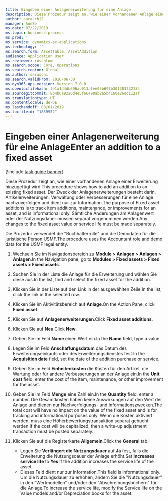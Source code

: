 ```yaml
---
title: Eingeben einer Anlagenerweiterung für eine Anlage
description: Diese Prozedur zeigt an, wie einer vorhandenen Anlage einer Erweiterung hinzugefügt wird.
author: saraschi2
manager: AnnBe
ms.date: 07/22/2019
ms.topic: business-process
ms.prod: ''
ms.service: dynamics-ax-applications
ms.technology: ''
ms.search.form: AssetTable, AssetAddition
audience: Application User
ms.reviewer: roschlom
ms.search.scope: Core, Operations
ms.search.region: Global
ms.author: saraschi
ms.search.validFrom: 2016-06-30
ms.dyn365.ops.version: Version 7.0.0
ms.openlocfilehash: fe1a1d4db696ac013afee05b697b301383232134
ms.sourcegitcommit: 8b4b6a9226d4e5f66498ab2a5b4160e26dd112af
ms.translationtype: HT
ms.contentlocale: de-DE
ms.lasthandoff: 08/01/2019
ms.locfileid: "1839952"
---
```

# <a name="enter-an-addition-to-a-fixed-asset"></a><span data-ttu-id="b2ed2-103">Eingeben einer Anlagenerweiterung für eine Anlage</span><span class="sxs-lookup"><span data-stu-id="b2ed2-103">Enter an addition to a fixed asset</span></span>

[!include [task guide banner](../../includes/task-guide-banner.md)]

<span data-ttu-id="b2ed2-104">Diese Prozedur zeigt an, wie einer vorhandenen Anlage einer Erweiterung hinzugefügt wird.</span><span class="sxs-lookup"><span data-stu-id="b2ed2-104">This procedure shows how to add an addition to an existing fixed asset.</span></span> <span data-ttu-id="b2ed2-105">Der Zweck der Anlagenerweiterungen besteht darin, Artikelerweiterungen, Verwaltung oder Verbesserungen für eine Anlage nachzuverfolgen und dient nur zur Information.</span><span class="sxs-lookup"><span data-stu-id="b2ed2-105">The purpose of Fixed asset additions is to track item additions, maintenance, or improvements for an asset, and is informational only.</span></span> <span data-ttu-id="b2ed2-106">Sämtliche Änderungen am Anlagenwert oder der Nutzungsdauer müssen separat vorgenommen werden.</span><span class="sxs-lookup"><span data-stu-id="b2ed2-106">Any changes to the fixed asset value or service life must be made separately.</span></span>   

<span data-ttu-id="b2ed2-107">Die Prozedur verwendet die "Buchhalterrolle" und die Demodaten für die juristische Person USMF.</span><span class="sxs-lookup"><span data-stu-id="b2ed2-107">The procedure uses the Accountant role and demo data for the USMF legal entity.</span></span>

1. <span data-ttu-id="b2ed2-108">Wechseln Sie im Navigationsbereich zu **Module > Anlagen > Anlagen > Anlagen**.</span><span class="sxs-lookup"><span data-stu-id="b2ed2-108">In the Navigation pane, go to **Modules > Fixed assets > Fixed assets > Fixed assets**.</span></span>
2. <span data-ttu-id="b2ed2-109">Suchen Sie in der Liste die Anlage für die Erweiterung und wählen Sie diese aus.</span><span class="sxs-lookup"><span data-stu-id="b2ed2-109">In the list, find and select the fixed asset for the addition.</span></span>
3. <span data-ttu-id="b2ed2-110">Klicken Sie in der Liste auf den Link in der ausgewählten Zeile.</span><span class="sxs-lookup"><span data-stu-id="b2ed2-110">In the list, click the link in the selected row.</span></span>
4. <span data-ttu-id="b2ed2-111">Klicken Sie im Aktivitätsbereich auf **Anlage**.</span><span class="sxs-lookup"><span data-stu-id="b2ed2-111">On the Action Pane, click **Fixed asset**.</span></span>
5. <span data-ttu-id="b2ed2-112">Klicken Sie auf **Anlagenerweiterungen**.</span><span class="sxs-lookup"><span data-stu-id="b2ed2-112">Click **Fixed asset additions**.</span></span>
6. <span data-ttu-id="b2ed2-113">Klicken Sie auf **Neu**.</span><span class="sxs-lookup"><span data-stu-id="b2ed2-113">Click **New**.</span></span>
7. <span data-ttu-id="b2ed2-114">Geben Sie im Feld **Name** einen Wert ein.</span><span class="sxs-lookup"><span data-stu-id="b2ed2-114">In the **Name** field, type a value.</span></span>
8. <span data-ttu-id="b2ed2-115">Legen Sie im Feld **Anschaffungsdatum** das Datum des Erweiterungseinkaufs oder des Erweiterungsdienstes fest.</span><span class="sxs-lookup"><span data-stu-id="b2ed2-115">In the **Acquisition date** field, set the date of the addition purchase or service.</span></span>
9. <span data-ttu-id="b2ed2-116">Geben Sie im Feld **Einheitenkosten** die Kosten für den Artikel, die Wartung oder für andere Verbesserungen an der Anlage ein.</span><span class="sxs-lookup"><span data-stu-id="b2ed2-116">In the **Unit cost** field, enter the cost of the item, maintenance, or other improvement for the asset.</span></span>
10. <span data-ttu-id="b2ed2-117">Geben Sie im Feld **Menge** eine Zahl ein.</span><span class="sxs-lookup"><span data-stu-id="b2ed2-117">In the **Quantity** field, enter a number.</span></span> <span data-ttu-id="b2ed2-118">Die Gesamtkosten haben keine Auswirkungen auf den Wert der Anlage und dienen nur Nachverfolgungs- und Informationszwecken.</span><span class="sxs-lookup"><span data-stu-id="b2ed2-118">The total cost will have no impact on the value of the fixed asset and is for tracking and informational purposes only.</span></span> <span data-ttu-id="b2ed2-119">Wenn die Kosten aktiviert werden, muss eine Höherbewertungstransaktion separat gebucht werden.</span><span class="sxs-lookup"><span data-stu-id="b2ed2-119">If the cost will be capitalized, then a write-up adjustment transaction must be posted separately.</span></span>  
11. <span data-ttu-id="b2ed2-120">Klicken Sie auf die Registerkarte **Allgemein**.</span><span class="sxs-lookup"><span data-stu-id="b2ed2-120">Click the **General** tab.</span></span>

    * <span data-ttu-id="b2ed2-121">Legen Sie **Verlängert die Nutzungsdauer** auf **Ja** fest, falls die Erweiterung die Nutzungsdauer der Anlage erhöht.</span><span class="sxs-lookup"><span data-stu-id="b2ed2-121">Set **Increases service life** to **Yes** if the addition increases the service life of the asset.</span></span>  
    * <span data-ttu-id="b2ed2-122">Dieses Feld dient nur zur Information.</span><span class="sxs-lookup"><span data-stu-id="b2ed2-122">This field is informational only.</span></span> <span data-ttu-id="b2ed2-123">Um die Nutzungsdauer zu erhöhen, ändern Sie die "Nutzungsdauer" in den "Wertmodellen" und/oder den "Abschreibungsbüchern" für die Anlage.</span><span class="sxs-lookup"><span data-stu-id="b2ed2-123">To increase the service life, modify the Service life on the Value models and/or Depreciation books for the asset.</span></span>  


